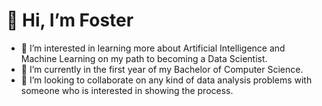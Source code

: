 # 👋 Hi, I’m Foster
- 👀 I’m interested in learning more about Artificial Intelligence and Machine Learning on my path to becoming a Data Scientist.
- 🌱 I’m currently in the first year of my Bachelor of Computer Science.
- 💞️ I’m looking to collaborate on any kind of data analysis problems with someone who is interested in showing the process.

<!---
FosterSenpai/FosterSenpai is a ✨ special ✨ repository because its `README.md` (this file) appears on your GitHub profile.
You can click the Preview link to take a look at your changes.
--->
